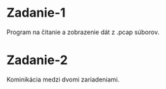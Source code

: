 # Zadanie-1
Program na čitanie a zobrazenie dát z .pcap súborov.

# Zadanie-2
Kominikácia medzi dvomi zariadeniami.
